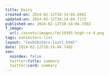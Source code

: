 ```yaml
---
title: Dairy
created-on: 2024-02-12T10:14:04.696Z
updated-on: 2024-02-12T10:14:04.717Z
published-on: 2024-02-12T10:14:04.730Z
f_image:
  url: /assets/images/fec19385-high-rs-4.png
tags: exhibitors-list
layout: "[exhibitors-list].html"
date: 2024-02-12T10:14:04.748Z
seo:
  noindex: false
  twitter:title: summary
  twitter:card: summary
---
```

